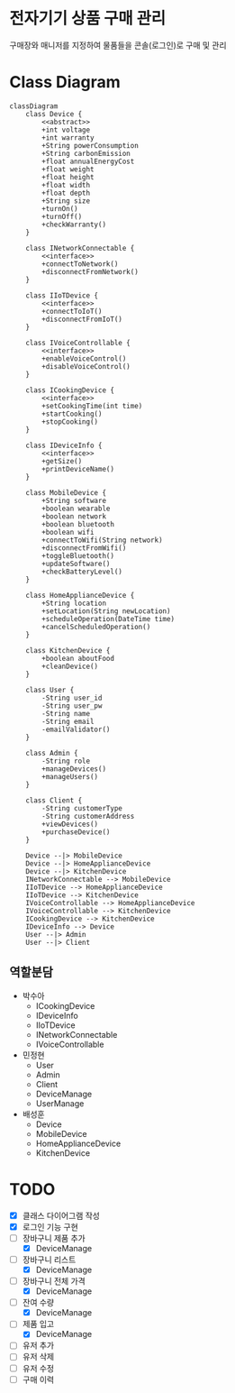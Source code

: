 # 전자기기 상품 구매 관리

구매장와 매니저를 지정하여 물품들을 콘솔(로그인)로 구매 및 관리

# Class Diagram

```mermaid
classDiagram
    class Device {
        <<abstract>>
        +int voltage
        +int warranty
        +String powerConsumption
        +String carbonEmission
        +float annualEnergyCost
        +float weight
        +float height
        +float width
        +float depth
        +String size
        +turnOn()
        +turnOff()
        +checkWarranty()
    }

    class INetworkConnectable {
        <<interface>>
        +connectToNetwork()
        +disconnectFromNetwork()
    }

    class IIoTDevice {
        <<interface>>
        +connectToIoT()
        +disconnectFromIoT()
    }

    class IVoiceControllable {
        <<interface>>
        +enableVoiceControl()
        +disableVoiceControl()
    }

    class ICookingDevice {
        <<interface>>
        +setCookingTime(int time)
        +startCooking()
        +stopCooking()
    }

    class IDeviceInfo {
        <<interface>>
        +getSize()
        +printDeviceName()
    }

    class MobileDevice {
        +String software
        +boolean wearable
        +boolean network
        +boolean bluetooth
        +boolean wifi
        +connectToWifi(String network)
        +disconnectFromWifi()
        +toggleBluetooth()
        +updateSoftware()
        +checkBatteryLevel()
    }

    class HomeApplianceDevice {
        +String location
        +setLocation(String newLocation)
        +scheduleOperation(DateTime time)
        +cancelScheduledOperation()
    }

    class KitchenDevice {
        +boolean aboutFood
        +cleanDevice()
    }

    class User {
        -String user_id
        -String user_pw
        -String name
        -String email
        -emailValidator()
    }

    class Admin {
        -String role
        +manageDevices()
        +manageUsers()
    }

    class Client {
        -String customerType
        -String customerAddress
        +viewDevices()
        +purchaseDevice()
    }

    Device --|> MobileDevice
    Device --|> HomeApplianceDevice
    Device --|> KitchenDevice
    INetworkConnectable --> MobileDevice
    IIoTDevice --> HomeApplianceDevice
    IIoTDevice --> KitchenDevice
    IVoiceControllable --> HomeApplianceDevice
    IVoiceControllable --> KitchenDevice
    ICookingDevice --> KitchenDevice
    IDeviceInfo --> Device
    User --|> Admin
    User --|> Client
```

## 역할분담

- 박수아
  - ICookingDevice
  - IDeviceInfo
  - IIoTDevice
  - INetworkConnectable
  - IVoiceControllable
- 민정현
  - User
  - Admin
  - Client
  - DeviceManage
  - UserManage
- 배성훈
  - Device
  - MobileDevice
  - HomeApplianceDevice
  - KitchenDevice

# TODO

- [x] 클래스 다이어그램 작성
- [x] 로그인 기능 구현
- [ ] 장바구니 제품 추가
  - [x] DeviceManage
- [ ] 장바구니 리스트
  - [x] DeviceManage
- [ ] 장바구니 전체 가격
  - [x] DeviceManage
- [ ] 잔여 수량
  - [x] DeviceManage
- [ ] 제품 입고
  - [x] DeviceManage
- [ ] 유저 추가
- [ ] 유저 삭제
- [ ] 유저 수정
- [ ] 구매 이력
